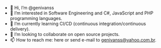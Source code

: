 - 👋 Hi, I’m @genivanss
- 👀 I’m interested in Software Engineering and C#, JavaScript and PHP programming languages. 
- 🌱 I’m currently learning CI/CD (continuous integration/continuous delivery).
- 💞️ I’m looking to collaborate on open source projects.
- 📫 How to reach me: here or send e-mail to genivanss@yahoo.com.br.

<!---
genivanss/genivanss is a ✨ special ✨ repository because its `README.md` (this file) appears on your GitHub profile.
You can click the Preview link to take a look at your changes.
--->
